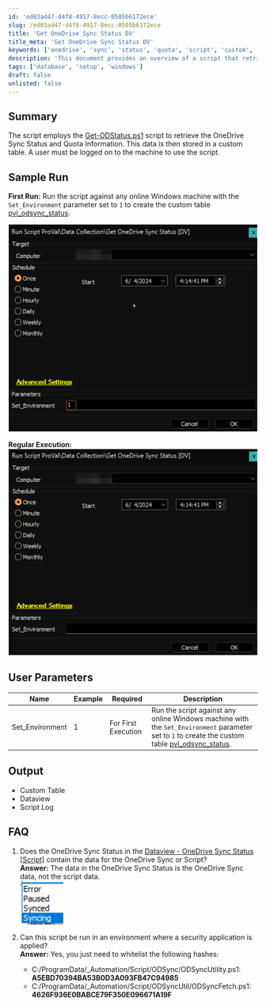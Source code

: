 ```yaml
---
id: 'ed03ad47-d4f8-4917-8ecc-0505b6172ece'
slug: /ed03ad47-d4f8-4917-8ecc-0505b6172ece
title: 'Get OneDrive Sync Status DV'
title_meta: 'Get OneDrive Sync Status DV'
keywords: ['onedrive', 'sync', 'status', 'quota', 'script', 'custom', 'table']
description: 'This document provides an overview of a script that retrieves the OneDrive Sync Status and Quota Information, storing the data in a custom table. It includes details on sample runs, user parameters, output, and frequently asked questions.'
tags: ['database', 'setup', 'windows']
draft: false
unlisted: false
---
```


## Summary

The script employs the [Get-ODStatus.ps1](https://github.com/rodneyviana/ODSyncUtil/blob/master/ODSyncUtil/Get-ODStatus.ps1) script to retrieve the OneDrive Sync Status and Quota Information. This data is then stored in a custom table. A user must be logged on to the machine to use the script.

## Sample Run

**First Run:** Run the script against any online Windows machine with the `Set_Environment` parameter set to `1` to create the custom table [pvl_odsync_status](/docs/e7a826db-104c-4ebb-877f-b44e138067f9).

![First Run](../../../static/img/Get-OneDrive-Sync-Status-DV/image_1.png)

**Regular Execution:**  
![Regular Execution](../../../static/img/Get-OneDrive-Sync-Status-DV/image_2.png)

## User Parameters

| Name             | Example | Required                | Description                                                                                                                                                       |
|------------------|---------|-------------------------|-------------------------------------------------------------------------------------------------------------------------------------------------------------------|
| Set_Environment   | 1       | For First Execution      | Run the script against any online Windows machine with the `Set_Environment` parameter set to `1` to create the custom table [pvl_odsync_status](/docs/e7a826db-104c-4ebb-877f-b44e138067f9). |

## Output

- Custom Table  
- Dataview
- Script Log

## FAQ

1. Does the OneDrive Sync Status in the [Dataview - OneDrive Sync Status [Script]](/docs/61160125-8794-4e01-ba0a-3bf4ec81077e) contain the data for the OneDrive Sync or Script?  
   **Answer:** The data in the OneDrive Sync Status is the OneDrive Sync data, not the script data.  
   ![OneDrive Sync Status](../../../static/img/Get-OneDrive-Sync-Status-DV/image_3.png)

2. Can this script be run in an environment where a security application is applied?  
   **Answer:** Yes, you just need to whitelist the following hashes:  
   - C:/ProgramData/_Automation/Script/ODSync/ODSyncUtility.ps1: **A5EBD70394BA53B0D3A093FB47C94985**  
   - C:/ProgramData/_Automation/Script/ODSyncUtil/ODSyncFetch.ps1: **4626F936E0BABCE79F350E096671A19F**  


